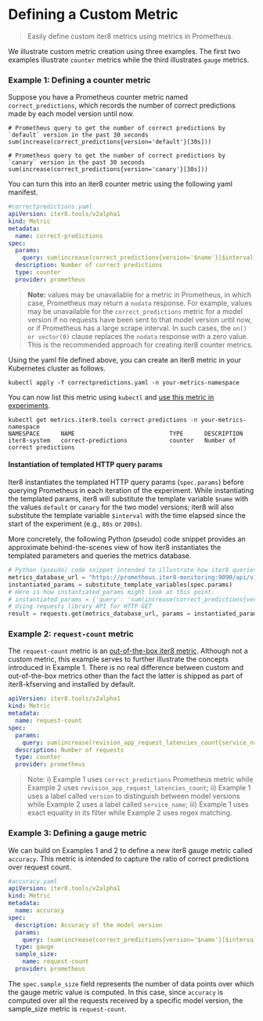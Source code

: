 # Defining a Custom Metric

> Easily define custom iter8 metrics using metrics in Prometheus.

We illustrate custom metric creation using three examples. The first two examples illustrate `counter` metrics while the third illustrates `gauge` metrics.

### Example 1: Defining a counter metric
Suppose you have a Prometheus counter metric named `correct_predictions`, which records the number of correct predictions made by each model version until now.
```shell
# Prometheus query to get the number of correct predictions by `default` version in the past 30 seconds
sum(increase(correct_predictions{version='default'}[30s]))
```
```shell
# Prometheus query to get the number of correct predictions by `canary` version in the past 30 seconds
sum(increase(correct_predictions{version='canary'}[30s]))
```

You can turn this into an iter8 counter metric using the following yaml manifest.
```yaml
#correctpredictions.yaml
apiVersion: iter8.tools/v2alpha1
kind: Metric
metadata:
  name: correct-predictions
spec:
  params:
    query: sum(increase(correct_predictions{version='$name'}[$interval])) or on() vector(0)
  description: Number of correct predictions
  type: counter
  provider: prometheus
```

> **Note:** values may be unavailable for a metric in Prometheus, in which case, Prometheus may return a `nodata` response. For example, values may be unavailable for the `correct_predictions` metric for a model version if no requests have been sent to that model version until now, or if Prometheus has a large scrape interval. In such cases, the `on() or vector(0)` clause replaces the `nodata` response with a zero value. This is the recommended approach for creating iter8 counter metrics.


Using the yaml file defined above, you can create an iter8 metric in your Kubernetes cluster as follows.
```shell
kubectl apply -f correctpredictions.yaml -n your-metrics-namespace
```

You can now list this metric using `kubectl` and [use this metric in experiments](usingmetrics.md).
```shell
kubectl get metrics.iter8.tools correct-predictions -n your-metrics-namespace
NAMESPACE      NAME                           TYPE      DESCRIPTION
iter8-system   correct-predictions            counter   Number of correct predictions
```

#### Instantiation of templated HTTP query params
Iter8 instantiates the templated HTTP query params (`spec.params`) before querying Prometheus in each iteration of the experiment. While instantiating the templated params, iter8 will substitute the template variable `$name` with the values `default` or `canary` for the two model versions; iter8 will also substitute the template variable `$interval` with the time elapsed since the start of the experiment (e.g., `80s` or `200s`). 

More concretely, the following Python (pseudo) code snippet provides an approximate behind-the-scenes view of how iter8 instantiates the templated parameters and queries the metrics database.
```python
# Python (pseudo) code snippet intended to illustrate how iter8 queries a metrics database.
metrics_database_url = "https://prometheus.iter8-monitoring:9090/api/v1/query"
instantiated_params = substitute_template_variables(spec.params)
# Here is how instantiated_params might look at this point.
# instantiated_params = {'query': 'sum(increase(correct_predictions{version='default'}[180s])) or on() vector(0)'}
# Using requests library API for HTTP GET
result = requests.get(metrics_database_url, params = instantiated_params).json()
```

### Example 2: `request-count` metric
The `request-count` metric is an [out-of-the-box iter8 metric](../install/iter8-monitoring/metrics/revision-metrics.yaml). Although not a custom metric, this example serves to further illustrate the concepts introduced in Example 1. There is no real difference between custom and out-of-the-box metrics other than the fact the latter is shipped as part of iter8-kfserving and installed by default.
```yaml
apiVersion: iter8.tools/v2alpha1
kind: Metric
metadata:
  name: request-count
spec:
  params:
    query: sum(increase(revision_app_request_latencies_count{service_name=~'.*$name'}[$interval])) or on() vector(0)
  description: Number of requests
  type: counter
  provider: prometheus
```

> Note: i) Example 1 uses `correct_predictions` Prometheus metric while Example 2 uses `revision_app_request_latencies_count`; ii) Example 1 uses a label called `version` to distinguish between model versions while Example 2 uses a label called `service_name`; iii) Example 1 uses exact equality in its filter while Example 2 uses regex matching.

### Example 3: Defining a gauge metric
We can build on Examples 1 and 2 to define a new iter8 gauge metric called `accuracy`. This metric is intended to capture the ratio of correct predictions over request count.
```yaml
#accuracy.yaml
apiVersion: iter8.tools/v2alpha1
kind: Metric
metadata:
  name: accuracy
spec:
  description: Accuracy of the model version
  params:
    query: (sum(increase(correct_predictions{version='$name'}[$interval])) or on() vector(0)) / (sum(increase(revision_app_request_latencies_count{service_name=~'.*$name'}[$interval])) or on() vector(0))
  type: gauge
  sample_size: 
    name: request-count
  provider: prometheus
  ```

The `spec.sample_size` field represents the number of data points over which the gauge metric value is computed. In this case, since `accuracy` is computed over all the requests received by a specific model version, the sample_size metric is `request-count`.

